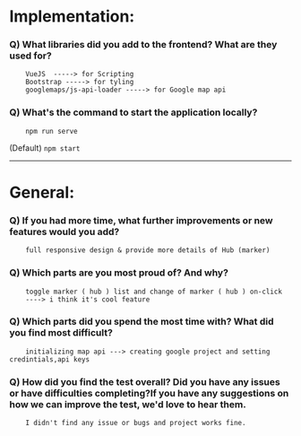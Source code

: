 # Implementation:

### Q) What libraries did you add to the frontend? What are they used for?
        VueJS  -----> for Scripting
        Bootstrap -----> for tyling
        googlemaps/js-api-loader -----> for Google map api

### Q) What's the command to start the application locally?
        npm run serve

(Default) `npm start`

---

# General:

### Q) If you had more time, what further improvements or new features would you add?
        full responsive design & provide more details of Hub (marker)

### Q) Which parts are you most proud of? And why?
        toggle marker ( hub ) list and change of marker ( hub ) on-click
        ----> i think it's cool feature  
 
### Q) Which parts did you spend the most time with? What did you find most difficult?
        initializing map api ---> creating google project and setting credintials,api keys 

### Q) How did you find the test overall? Did you have any issues or have difficulties completing?If you have any suggestions on how we can improve the test, we'd love to hear them.
        I didn't find any issue or bugs and project works fine.
